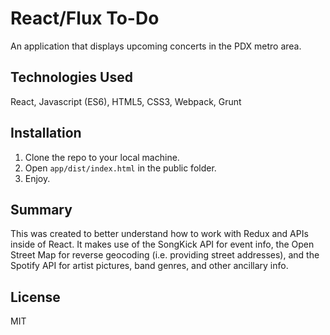 # React/Flux To-Do

An application that displays upcoming concerts in the PDX metro area.

## Technologies Used
React, Javascript (ES6), HTML5, CSS3, Webpack, Grunt

## Installation

1. Clone the repo to your local machine.
2. Open ```app/dist/index.html``` in the public folder.
3. Enjoy.

## Summary

This was created to better understand how to work with Redux and APIs inside of React. It makes use of the SongKick API for event info, the Open Street Map for reverse geocoding (i.e. providing street addresses), and the Spotify API for artist pictures, band genres, and other ancillary info.

## License

MIT
